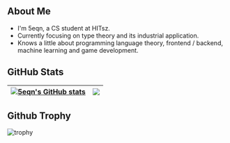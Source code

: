 ## About Me

- I'm 5eqn, a CS student at HITsz.
- Currently focusing on type theory and its industrial application.
- Knows a little about programming language theory, frontend / backend, machine learning and game development.

## GitHub Stats

| <a href="https://github.com/5eqn/"><img align="center" src="https://github-readme-stats.vercel.app/api?username=5eqn&count_private=true&show_icons=true&hide_border=true&theme=default" alt="5eqn's GitHub stats" /></a> | <a href="https://github.com/5eqn/"><img align="center" src="https://github-readme-stats.vercel.app/api/top-langs/?username=5eqn&hide=jupyter%20notebook,assembly&langs_count=6&layout=compact&hide_border=true" /></a>|
| ----------------- | ----------------- |

## Github Trophy

![trophy](https://github-profile-trophy.vercel.app/?username=5eqn)
